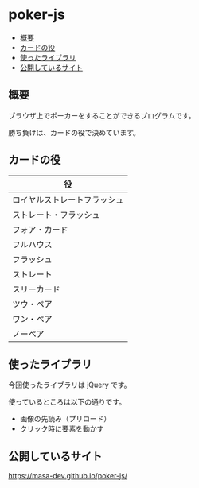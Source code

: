 # poker-js

* [概要](#概要)
* [カードの役](#カードの役)
* [使ったライブラリ](#使ったライブラリ)
* [公開しているサイト](#公開しているサイト)

## 概要

ブラウザ上でポーカーをすることができるプログラムです。

勝ち負けは、カードの役で決めています。

## カードの役

| 役 |
| --- |
| ロイヤルストレートフラッシュ |
| ストレート・フラッシュ |
| フォア・カード |
| フルハウス |
| フラッシュ |
| ストレート |
| スリーカード |
| ツウ・ペア |
| ワン・ペア |
| ノーペア |

## 使ったライブラリ

今回使ったライブラリは jQuery です。

使っているところは以下の通りです。

* 画像の先読み（プリロード）
* クリック時に要素を動かす

## 公開しているサイト

https://masa-dev.github.io/poker-js/